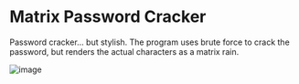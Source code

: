 # Matrix Password Cracker
Password cracker... but stylish. The program uses brute force to crack the password, but renders the actual characters as a matrix rain.

![image](https://github.com/vojtechgistr/matrix-password-cracker/assets/56306485/27bb1898-670b-47b6-bce3-1530cde1b5d6)
